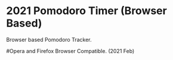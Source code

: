 # 2021 Pomodoro Timer (Browser Based)

Browser based Pomodoro Tracker. 

#Opera and Firefox Browser Compatible. (2021 Feb)
